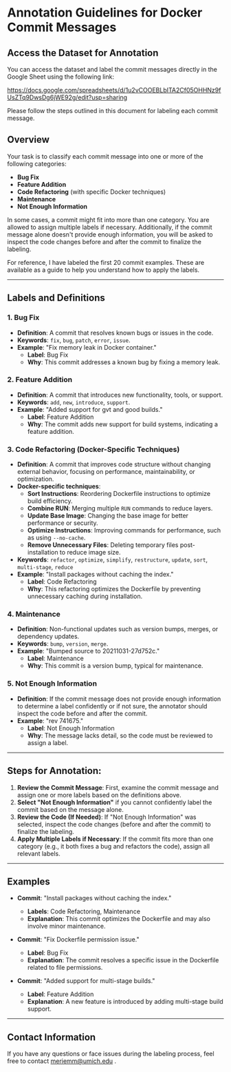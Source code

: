 # Annotation Guidelines for Docker Commit Messages

## Access the Dataset for Annotation

You can access the dataset and label the commit messages directly in the Google Sheet using the following link:

https://docs.google.com/spreadsheets/d/1u2vCOOEBLbITA2Cf05OHHNz9fUsZTq9DwsDg6jWE92g/edit?usp=sharing

Please follow the steps outlined in this document for labeling each commit message.


## Overview
Your task is to classify each commit message into one or more of the following categories:
- **Bug Fix**
- **Feature Addition**
- **Code Refactoring** (with specific Docker techniques)
- **Maintenance**
- **Not Enough Information**

In some cases, a commit might fit into more than one category. You are allowed to assign multiple labels if necessary. Additionally, if the commit message alone doesn't provide enough information, you will be asked to inspect the code changes before and after the commit to finalize the labeling.

For reference, I have labeled the first 20 commit examples. These are available as a guide to help you understand how to apply the labels.

---

## Labels and Definitions

### 1. **Bug Fix**
- **Definition**: A commit that resolves known bugs or issues in the code.
- **Keywords**: `fix`, `bug`, `patch`, `error`, `issue`.
- **Example**: "Fix memory leak in Docker container."
  - **Label**: Bug Fix
  - **Why**: This commit addresses a known bug by fixing a memory leak.

### 2. **Feature Addition**
- **Definition**: A commit that introduces new functionality, tools, or support.
- **Keywords**: `add`, `new`, `introduce`, `support`.
- **Example**: "Added support for gvt and good builds."
  - **Label**: Feature Addition
  - **Why**: The commit adds new support for build systems, indicating a feature addition.

### 3. **Code Refactoring** (Docker-Specific Techniques)
- **Definition**: A commit that improves code structure without changing external behavior, focusing on performance, maintainability, or optimization.
- **Docker-specific techniques**:
  - **Sort Instructions**: Reordering Dockerfile instructions to optimize build efficiency.
  - **Combine RUN**: Merging multiple `RUN` commands to reduce layers.
  - **Update Base Image**: Changing the base image for better performance or security.
  - **Optimize Instructions**: Improving commands for performance, such as using `--no-cache`.
  - **Remove Unnecessary Files**: Deleting temporary files post-installation to reduce image size.
- **Keywords**: `refactor`, `optimize`, `simplify`, `restructure`, `update`, `sort`, `multi-stage`, `reduce`
- **Example**: "Install packages without caching the index."
  - **Label**: Code Refactoring
  - **Why**: This refactoring optimizes the Dockerfile by preventing unnecessary caching during installation.

### 4. **Maintenance**
- **Definition**: Non-functional updates such as version bumps, merges, or dependency updates.
- **Keywords**: `bump`, `version`, `merge`.
- **Example**: "Bumped source to 20211031-27d752c."
  - **Label**: Maintenance
  - **Why**: This commit is a version bump, typical for maintenance.

### 5. **Not Enough Information**
- **Definition**: If the commit message does not provide enough information to determine a label confidently or if not sure, the annotator should inspect the code before and after the commit.
- **Example**: "rev 741675."
  - **Label**: Not Enough Information
  - **Why**: The message lacks detail, so the code must be reviewed to assign a label.

---

## Steps for Annotation:
1. **Review the Commit Message**: First, examine the commit message and assign one or more labels based on the definitions above.
2. **Select "Not Enough Information"** if you cannot confidently label the commit based on the message alone.
3. **Review the Code (If Needed)**: If "Not Enough Information" was selected, inspect the code changes (before and after the commit) to finalize the labeling.
4. **Apply Multiple Labels if Necessary**: If the commit fits more than one category (e.g., it both fixes a bug and refactors the code), assign all relevant labels.

---

## Examples

- **Commit**: "Install packages without caching the index."
  - **Labels**: Code Refactoring, Maintenance
  - **Explanation**: This commit optimizes the Dockerfile and may also involve minor maintenance.

- **Commit**: "Fix Dockerfile permission issue."
  - **Label**: Bug Fix
  - **Explanation**: The commit resolves a specific issue in the Dockerfile related to file permissions.

- **Commit**: "Added support for multi-stage builds."
  - **Label**: Feature Addition
  - **Explanation**: A new feature is introduced by adding multi-stage build support.

---

## Contact Information
If you have any questions or face issues during the labeling process, feel free to contact meriemm@umich.edu .
